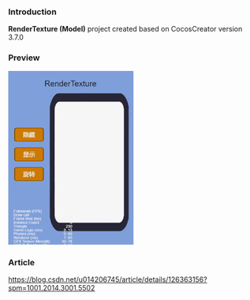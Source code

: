 ### Introduction
**RenderTexture (Model)** project created based on CocosCreator version 3.7.0

### Preview
![image](../../../gif/202201/2022012003.gif)

### Article
https://blog.csdn.net/u014206745/article/details/126363156?spm=1001.2014.3001.5502